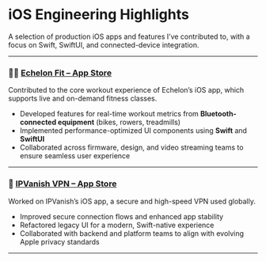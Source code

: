 # iOS Engineering Highlights

A selection of production iOS apps and features I’ve contributed to, with a focus on Swift, SwiftUI, and connected-device integration.

---

### 🚴‍♂️ [Echelon Fit – App Store](https://apps.apple.com/us/app/echelon-fit/id1262424186)

Contributed to the core workout experience of Echelon’s iOS app, which supports live and on-demand fitness classes.  
- Developed features for real-time workout metrics from **Bluetooth-connected equipment** (bikes, rowers, treadmills)  
- Implemented performance-optimized UI components using **Swift** and **SwiftUI**  
- Collaborated across firmware, design, and video streaming teams to ensure seamless user experience

---

### 🔐 [IPVanish VPN – App Store](https://apps.apple.com/us/app/ipvanish-ip-location-changer/id763638165)

Worked on IPVanish’s iOS app, a secure and high-speed VPN used globally.  
- Improved secure connection flows and enhanced app stability  
- Refactored legacy UI for a modern, Swift-native experience  
- Collaborated with backend and platform teams to align with evolving Apple privacy standards  

---
